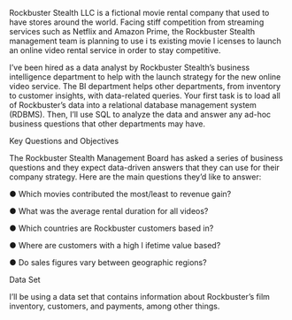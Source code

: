   Rockbuster Stealth LLC is a fictional movie rental company that used to have stores around the
world. Facing stiff competition from streaming services such as Netflix and Amazon Prime,
the Rockbuster Stealth management team is planning to use i ts existing movie l icenses to
launch an online video rental service in order to stay competitive.
   
   I’ve been hired as a data analyst by Rockbuster Stealth’s business intelligence
department to help with the launch strategy for the new online video service. The BI
department helps other departments, from inventory to customer insights, with data-related
queries. Your first task is to load all of Rockbuster’s data into a relational database
management system (RDBMS). Then, I’ll use SQL to analyze the data and answer any
ad-hoc business questions that other departments may have.

Key Questions and Objectives

  The Rockbuster Stealth Management Board has asked a series of business questions and
they expect data-driven answers that they can use for their company strategy. Here are
the main questions they’d like to answer:

● Which movies contributed the most/least to revenue gain?

● What was the average rental duration for all videos?

● Which countries are Rockbuster customers based in?

● Where are customers with a high l ifetime value based?

● Do sales figures vary between geographic regions?

Data Set
 
 I’ll be using a data set that contains information about Rockbuster’s
film inventory, customers, and payments, among other things.
